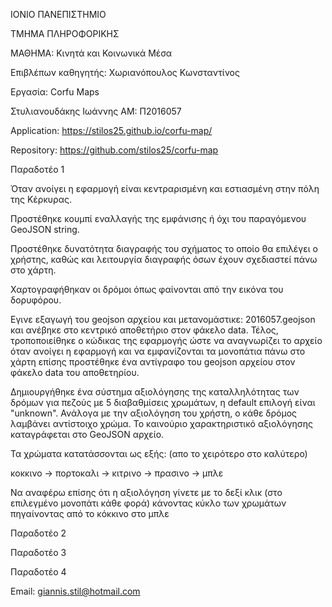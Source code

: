 ΙΟΝΙΟ ΠΑΝΕΠΙΣΤΗΜΙΟ

ΤΜΗΜΑ ΠΛΗΡΟΦΟΡΙΚΗΣ

ΜΑΘΗΜΑ: Κινητά και Κοινωνικά Μέσα

Επιβλέπων καθηγητής: Χωριανόπουλος Κωνσταντίνος

Εργασία: Corfu Maps

Στυλιανουδάκης Ιωάννης
ΑΜ: Π2016057

Application: https://stilos25.github.io/corfu-map/

Repository: https://github.com/stilos25/corfu-map

Παραδοτέο 1

Όταν ανοίγει η εφαρμογή είναι κεντραρισμένη και εστιασμένη στην πόλη της Κέρκυρας.
 
Προστέθηκε κουμπί εναλλαγής της εμφάνισης ή όχι του παραγόμενου GeoJSON string.
 
Προστέθηκε δυνατότητα διαγραφής του σχήματος το οποίο θα επιλέγει ο χρήστης, καθώς και λειτουργία διαγραφής όσων έχουν σχεδιαστεί πάνω στο χάρτη.
 
Χαρτογραφήθηκαν οι δρόμοι όπως φαίνονται από την εικόνα του δορυφόρου. 

Εγινε εξαγωγή του geojson αρχείου και μετανομάστικε: 2016057.geojson και ανέβηκε στο κεντρικό αποθετήριο στον φάκελο data. 
Τέλος, τροποποιείθηκε ο κώδικας της εφαρμογής ώστε να αναγνωρίζει το αρχείο όταν ανοίγει η εφαρμογή και να εμφανίζονται τα μονοπάτια πάνω στο χάρτη επίσης προστέθηκε ένα αντίγραφο του geojson αρχείου στον φάκελο data του αποθετηρίου.

Δημιουργήθηκε ένα σύστημα αξιολόγησης της καταλληλότητας των δρόμων για πεζούς με 5 διαβαθμίσεις χρωμάτων, η default επιλογή είναι "unknown". Ανάλογα με την αξιολόγηση του χρήστη, ο κάθε δρόμος λαμβάνει αντίστοιχο χρώμα. Το καινούριο χαρακτηριστικό αξιολόγησης καταγράφεται στο GeoJSON αρχείο. 

 Τα χρώματα κατατάσσονται ως εξής: (απο το χειρότερο στο καλύτερο)
 
 κοκκινο -> πορτοκαλι -> κιτρινο -> πρασινο -> μπλε
 
Να αναφέρω επίσης ότι η αξιολόγηση γίνετε με το δεξί κλικ (στο επιλεγμένο μονοπάτι κάθε φορά) κάνοντας κύκλο των χρωμάτων πηγαίνοντας από το κόκκινο στο μπλε

Παραδοτέο 2

Παραδοτέο 3

Παραδοτέο 4

Email: giannis.stil@hotmail.com
